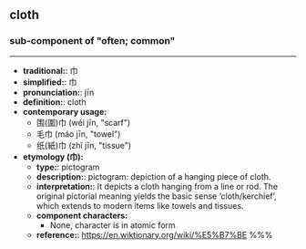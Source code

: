 ## cloth
### sub-component of "often; common"
---
- **traditional:**: 巾
- **simplified:**: 巾
- **pronunciation:**: jīn
- **definition:**: cloth
- **contemporary usage:**
  - 围(圍)巾 (wéi jīn, "scarf")
  - 毛巾 (máo jīn, "towel")
  - 纸(紙)巾 (zhǐ jīn, "tissue")
- **etymology (巾):**
  - **type:**: pictogram
  - **description:**: pictogram: depiction of a hanging piece of cloth.
  - **interpretation:**: It depicts a cloth hanging from a line or rod. The original pictorial meaning yields the basic sense ‘cloth/kerchief’, which extends to modern items like towels and tissues.
  - **component characters:**
    - None, character is in atomic form
  - **reference:**: https://en.wiktionary.org/wiki/%E5%B7%BE
%%%
